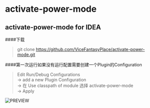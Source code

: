 activate-power-mode
====

activate-power-mode for IDEA
-------

####下载
>git clone https://github.com/ViceFantasyPlace/activate-power-mode.git

####第一次运行如果没有运行配置需要创建一个Plugin的Configuration
>Edit Run/Debug Configurations <br>
>-> add a new Plugin Configuration <br>
>-> 在 Use classpath of module 选择 activate-power-mode <br>
>-> Apply <br>

![PREVIEW](https://github.com/ViceFantasyPlace/activate-power-mode/blob/master/ActivatePowerModePreview.gif?raw=true) 
